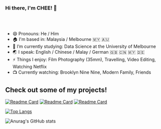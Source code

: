 ### Hi there, I'm CHEE! 👋




<br />
<br />

- 😄 Pronouns: He / Him
- 🏠 I'm based in: Malaysia / Melbourne 🇲🇾 🇦🇺
- 🌱 I’m currently studying: Data Science at the University of Melbourne
- 🌏 I speak: English / Chinese / Malay / German 🇬🇧 🇨🇳 🇲🇾 🇩🇪
- ⚡ Things I enjoy: Film Photography (35mm), Travelling, Video Editing, Watching Netflix
- 📺 Currently watching: Brooklyn Nine Nine, Modern Family, Friends




## Check out some of my projects!

[![Readme Card](https://github-readme-stats.vercel.app/api/pin/?username=yixiangchee&repo=COMP20008-Data-Linkage&theme=radical)](https://github.com/yixiangchee/COMP20008-Data-Linkage)
[![Readme Card](https://github-readme-stats.vercel.app/api/pin/?username=yixiangchee&repo=COMP20008-Classification&theme=radical)](https://github.com/yixiangchee/COMP20008-Classification)
[![Readme Card](https://github-readme-stats.vercel.app/api/pin/?username=yixiangchee&repo=profile-card&theme=radical)](https://github.com/yixiangchee/profile-card)

 
[![Top Langs](https://github-readme-stats.vercel.app/api/top-langs/?username=yixiangchee&layout=compact&theme=radical)](https://github.com/anuraghazra/github-readme-stats)

![Anurag's GitHub stats](https://github-readme-stats.vercel.app/api?username=yixiangchee&show_icons=true&theme=radical)

<!--

**yixiangchee/yixiangchee** is a ✨ _special_ ✨ repository because its `README.md` (this file) appears on your GitHub profile.
